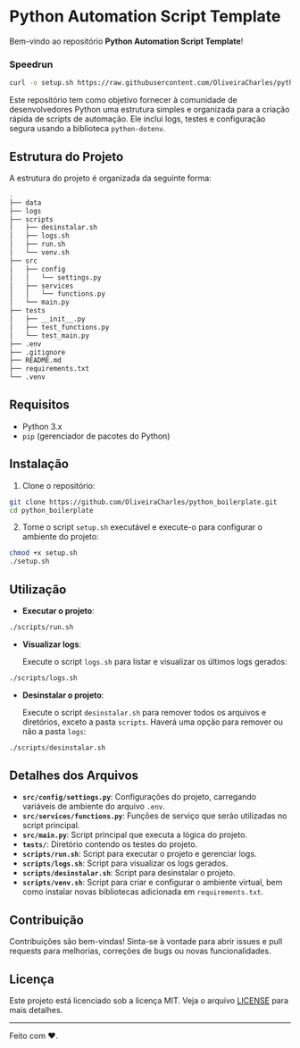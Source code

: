 # Python Automation Script Template

Bem-vindo ao repositório **Python Automation Script Template**!

### Speedrun
```sh
curl -o setup.sh https://raw.githubusercontent.com/OliveiraCharles/python_boilerplate/main/scripts/setup.sh && source setup.sh
```

Este repositório tem como objetivo fornecer à comunidade de desenvolvedores Python uma estrutura simples e organizada para a criação rápida de scripts de automação. Ele inclui logs, testes e configuração segura usando a biblioteca `python-dotenv`.

## Estrutura do Projeto

A estrutura do projeto é organizada da seguinte forma:

```sh
.
├── data
├── logs
├── scripts
│   ├── desinstalar.sh
│   ├── logs.sh
│   ├── run.sh
│   └── venv.sh
├── src
│   ├── config
│   │   └── settings.py
│   ├── services
│   │   └── functions.py
│   └── main.py
├── tests
│   ├── __init__.py
│   ├── test_functions.py
│   └── test_main.py
├── .env
├── .gitignore
├── README.md
├── requirements.txt
└── .venv
```

## Requisitos

- Python 3.x
- `pip` (gerenciador de pacotes do Python)

## Instalação

1. Clone o repositório:

```sh
git clone https://github.com/OliveiraCharles/python_boilerplate.git
cd python_boilerplate
```

2. Torne o script `setup.sh` executável e execute-o para configurar o ambiente do projeto:

```sh
chmod +x setup.sh
./setup.sh
```

## Utilização

- **Executar o projeto**:

```sh
./scripts/run.sh
```

- **Visualizar logs**:

    Execute o script `logs.sh` para listar e visualizar os últimos logs gerados:

```sh
./scripts/logs.sh
```

- **Desinstalar o projeto**:

    Execute o script `desinstalar.sh` para remover todos os arquivos e diretórios, exceto a pasta `scripts`. Haverá uma opção para remover ou não a pasta `logs`:

```sh
./scripts/desinstalar.sh
```

## Detalhes dos Arquivos

- **`src/config/settings.py`**: Configurações do projeto, carregando variáveis de ambiente do arquivo `.env`.
- **`src/services/functions.py`**: Funções de serviço que serão utilizadas no script principal.
- **`src/main.py`**: Script principal que executa a lógica do projeto.
- **`tests/`**: Diretório contendo os testes do projeto.
- **`scripts/run.sh`**: Script para executar o projeto e gerenciar logs.
- **`scripts/logs.sh`**: Script para visualizar os logs gerados.
- **`scripts/desinstalar.sh`**: Script para desinstalar o projeto.
- **`scripts/venv.sh`**: Script para criar e configurar o ambiente virtual, bem como instalar novas bibliotecas adicionada em `requirements.txt`.

## Contribuição

Contribuições são bem-vindas! Sinta-se à vontade para abrir issues e pull requests para melhorias, correções de bugs ou novas funcionalidades.

## Licença

Este projeto está licenciado sob a licença MIT. Veja o arquivo [LICENSE](LICENSE) para mais detalhes.

---

Feito com ❤️.
